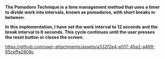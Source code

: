 **The Pomodoro Technique is a time management method that uses a timer to divide work into intervals, known as pomodoros, with short breaks in between.**

**In this implementation, I have set the work interval to 12 seconds and the break interval to 6 seconds. This cycle continues until the user presses the reset button or closes the screen.**


https://github.com/user-attachments/assets/a332f2e4-e017-45a2-a469-65ceffa2808c

